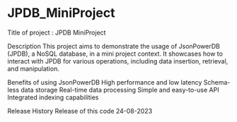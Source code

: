 # JPDB_MiniProject

Title of project : 
JPDB MiniProject

Description
This project aims to demonstrate the usage of JsonPowerDB (JPDB), a NoSQL database, in a mini project context. It showcases how to interact with JPDB for various operations, including data insertion, retrieval, and manipulation.

Benefits of using JsonPowerDB
High performance and low latency
Schema-less data storage
Real-time data processing
Simple and easy-to-use API
Integrated indexing capabilities

Release History
Release of this code 24-08-2023

